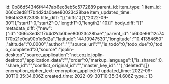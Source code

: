 id: 0b86d54346f4447ab6ec8eb5c5772889
parent_id: 
item_type: 1
item_id: 066c3ed81f7b4d2da0bee80023c28bae
item_updated_time: 1664533923335
title_diff: "[{\"diffs\":[[1,\"2022-09-30\"]],\"start1\":0,\"start2\":0,\"length1\":0,\"length2\":10}]"
body_diff: "[]"
metadata_diff: {"new":{"id":"066c3ed81f7b4d2da0bee80023c28bae","parent_id":"b6b0e96f12c74170b21e0da90b1e6d2a","latitude":"44.10947530","longitude":"10.41354650","altitude":"0.0000","author":"","source_url":"","is_todo":0,"todo_due":0,"todo_completed":0,"source":"joplin-desktop","source_application":"net.cozic.joplin-desktop","application_data":"","order":0,"markup_language":1,"is_shared":0,"share_id":"","conflict_original_id":"","master_key_id":""},"deleted":[]}
encryption_cipher_text: 
encryption_applied: 0
updated_time: 2022-09-30T10:35:34.606Z
created_time: 2022-09-30T10:35:34.606Z
type_: 13